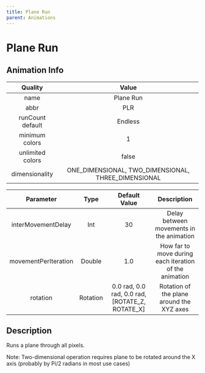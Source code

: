 ```yaml
---
title: Plane Run
parent: Animations
---
```


<!-- THIS FILE IS AUTOMATICALLY GENERATED -->
<!-- MAKE CHANGES TO THE AnimationInfo INSTANCE ASSOCIATED WITH THIS ANIMATION -->

# Plane Run

## Animation Info

|Quality|Value|
|:-:|:-:|
|name|Plane Run|
|abbr|PLR|
|runCount default|Endless|
|minimum colors|1|
|unlimited colors|false|
|dimensionality|ONE_DIMENSIONAL, TWO_DIMENSIONAL, THREE_DIMENSIONAL|

|Parameter|Type|Default Value|Description|
|:-:|:-:|:-:|:-:|
|interMovementDelay|Int|30|Delay between movements in the animation|
|movementPerIteration|Double|1.0|How far to move during each iteration of the animation|
|rotation|Rotation|0.0 rad, 0.0 rad, 0.0 rad, [ROTATE_Z, ROTATE_X]|Rotation of the plane around the XYZ axes|

## Description
Runs a plane through all pixels.

Note: Two-dimensional operation requires plane to be rotated around the X axis (probably by Pi/2 radians in most use cases)

